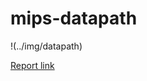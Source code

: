 # mips-datapath

!(../img/datapath)

[Report link](https://www.overleaf.com/project/5d0440682fafa0371661c9bb)
